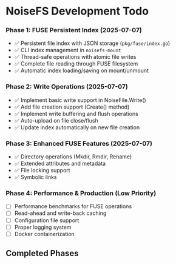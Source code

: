 # NoiseFS Development Todo

### Phase 1: FUSE Persistent Index (2025-07-07)
- ✅ Persistent file index with JSON storage (`pkg/fuse/index.go`)
- ✅ CLI index management in `noisefs-mount` 
- ✅ Thread-safe operations with atomic file writes
- ✅ Complete file reading through FUSE filesystem
- ✅ Automatic index loading/saving on mount/unmount

### Phase 2: Write Operations (2025-07-07)
- ✅ Implement basic write support in NoiseFile.Write()
- ✅ Add file creation support (Create() method)
- ✅ Implement write buffering and flush operations
- ✅ Auto-upload on file close/flush
- ✅ Update index automatically on new file creation

### Phase 3: Enhanced FUSE Features (2025-07-07)
- ✅ Directory operations (Mkdir, Rmdir, Rename)
- ✅ Extended attributes and metadata
- ✅ File locking support
- ✅ Symbolic links

### Phase 4: Performance & Production (Low Priority)
- [ ] Performance benchmarks for FUSE operations
- [ ] Read-ahead and write-back caching
- [ ] Configuration file support
- [ ] Proper logging system
- [ ] Docker containerization

## Completed Phases